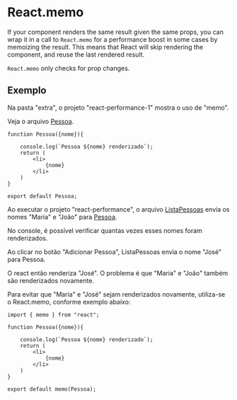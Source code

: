 # React.memo

If your component renders the same result given the same props, you can wrap it in a call to `React.memo` for a performance boost in some cases by memoizing the result. This means that React will skip rendering the component, and reuse the last rendered result.

`React.memo` only checks for prop changes.

## Exemplo

Na pasta "extra", o projeto "react-performance-1" mostra o uso de "memo".

Veja o arquivo [Pessoa](../extra/react-performance-1/src/ListaPessoas/Pessoa/index.js).

```
function Pessoa({nome}){

    console.log(`Pessoa ${nome} renderizado`);
    return (
        <li>
            {nome}
        </li>
    )
}

export default Pessoa;
```

Ao executar o projeto "react-performance", o arquivo [ListaPessoas](../extra/react-performance-1/src/ListaPessoas/index.js) envia os nomes "Maria" e "João" para [Pessoa](../extra/react-performance-1/src/ListaPessoas/Pessoa/index.js). 



No console, é possível verificar quantas vezes esses nomes foram renderizados.



Ao clicar no botão "Adicionar Pessoa", ListaPessoas envia o nome "José" para Pessoa.



O react então renderiza "José". O problema é que "Maria" e "João" também são renderizados novamente.



Para evitar que "Maria" e "José" sejam renderizados novamente, utiliza-se o React.memo, conforme exemplo abaixo:



```
import { memo } from "react";

function Pessoa({nome}){

    console.log(`Pessoa ${nome} renderizado`);
    return (
        <li>
            {nome}
        </li>
    )
}

export default memo(Pessoa);
```
